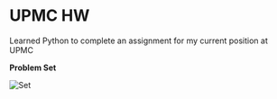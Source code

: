 <h1>UPMC HW</h1>

Learned Python to complete an assignment for my current position at UPMC

<b>Problem Set</b>

![Set](https://raw.githubusercontent.com/nznyn/upmc-hw/problem_set.png)

